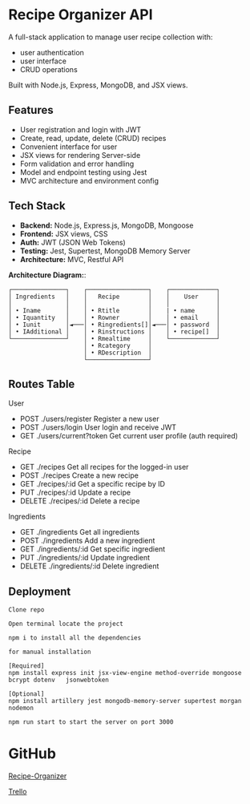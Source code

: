# Recipe Organizer API

A full-stack application to manage user recipe collection with:

- user authentication 
- user interface
- CRUD operations

Built with Node.js, Express, MongoDB, and JSX views.

## Features

- User registration and login with JWT
- Create, read, update, delete (CRUD) recipes
- Convenient interface for user
- JSX views for rendering Server-side
- Form validation and error handling
- Model and endpoint testing using Jest
- MVC architecture and environment config

## Tech Stack

- **Backend:** Node.js, Express.js, MongoDB, Mongoose
- **Frontend:** JSX views, CSS
- **Auth:** JWT (JSON Web Tokens)
- **Testing:** Jest, Supertest, MongoDB Memory Server
- **Architecture:** MVC, Restful API


**Architecture Diagram:**:
```
┌───────────────┐    ┌─────────────────┐    ┌─────────────┐
│ Ingredients   │    │   Recipe        │    │    User     │
│               │    │                 │    │             │
│ • Iname       │    │ • Rtitle        │    | • name      │
│ • Iquantity   │    │ • Rowner        │    │ • email     │
│ • Iunit       │◄───│ • Ringredients[]│◄───│ • password  │
│ • IAdditional │    │ • Rinstructions │    │ • recipe[]  │
└───────────────┘    │ • Rmealtime     │    └─────────────┘
                     │ • Rcategory     │ 
                     │ • RDescription  │
                     └─────────────────┘
```
## Routes Table

User

- POST	./users/register	    Register a new user
- POST	./users/login	        User login and receive JWT
- GET	./users/current?token	Get current user profile (auth required)

Recipe

- GET	    ./recipes	    Get all recipes for the logged-in user
- POST  	./recipes	    Create a new recipe
- GET	    ./recipes/:id	Get a specific recipe by ID
- PUT	    ./recipes/:id	Update a recipe
- DELETE	./recipes/:id	Delete a recipe

Ingredients

- GET 	    ./ingredients	    Get all ingredients
- POST	    ./ingredients	    Add a new ingredient
- GET	    ./ingredients/:id	Get specific ingredient
- PUT	    ./ingredients/:id	Update ingredient
- DELETE	./ingredients/:id	Delete ingredient

## Deployment
```
Clone repo

Open terminal locate the project

npm i to install all the dependencies

for manual installation

[Required]
npm install express init jsx-view-engine method-override mongoose bcrypt dotenv   jsonwebtoken 

[Optional]
npm install artillery jest mongodb-memory-server supertest morgan nodemon

npm run start to start the server on port 3000
```

# GitHub
[Recipe-Organizer](https://github.com/Blu3Mu51c/Recipe-Organizer)


[Trello](https://trello.com/invite/b/688b0f0c5e3b4a57d97d8a5a/ATTIf53947960d97e8289c7aa13f0fc4d1d919E2ADC6/recipe-organizer)
